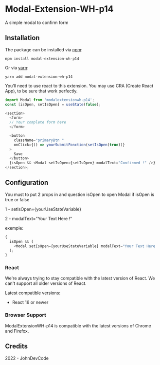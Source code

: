 # Modal-Extension-WH-p14

A simple modal to confirm form

## Installation

The package can be installed via [npm](https://github.com/npm/cli):

```
npm install modal-extension-wh-p14
```

Or via [yarn](https://github.com/yarnpkg/yarn):

```
yarn add modal-extension-wh-p14
```

You’ll need to use react to this extension. You may use CRA (Create React App), to be sure that work perfectly.

```js
import Modal from 'modalextensionwh-p14';
const [isOpen, setIsOpen] = useState(false);

<section>
  <form>
  // Your complete form here
  </form>

  <button
    className="primaryBtn "
    onClick={() => yourSubmitFonction(setIsOpen(true))}
  >
    Save
  </button>
  {isOpen && <Modal setIsOpen={setIsOpen} modalText="Confirmed !" />}
</section>;
```

## Configuration

You must to put 2 props in <Modal> and question isOpen to open Modal if isOpen is true or false

1 - setIsOpen={yourUseStateVariable}

2 - modalText="Your Text Here !"

exemple:

```js
{
  isOpen && (
    <Modal setIsOpen={yourUseStateVariable} modalText="Your Text Here !" />
  );
}
```

### React

We're always trying to stay compatible with the latest version of React. We can't support all older versions of React.

Latest compatible versions:

- React 16 or newer

### Browser Support

ModalExtensionWH-p14 is compatible with the latest versions of Chrome and Firefox.

## Credits

2022 - JohnDevCode
